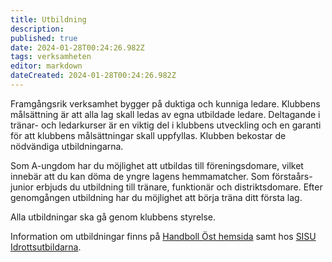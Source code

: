 ```yaml
---
title: Utbildning
description: 
published: true
date: 2024-01-28T00:24:26.982Z
tags: verksamheten
editor: markdown
dateCreated: 2024-01-28T00:24:26.982Z
---
```


Framgångsrik verksamhet bygger på duktiga och kunniga ledare. Klubbens målsättning är att alla lag skall ledas av egna utbildade ledare. Deltagande i tränar- och ledarkurser är en viktig del i klubbens utveckling och en garanti för att klubbens målsättningar skall uppfyllas. Klubben bekostar de nödvändiga utbildningarna.

Som A-ungdom har du möjlighet att utbildas till föreningsdomare, vilket innebär att du kan döma de yngre lagens hemmamatcher. Som förstaårs-junior erbjuds du utbildning till tränare, funktionär och distriktsdomare. Efter genomgången utbildning har du möjlighet att börja träna ditt första lag.

Alla utbildningar ska gå genom klubbens styrelse.

Information om utbildningar finns på [Handboll Öst hemsida](https://www.handbollost.se/) samt hos [SISU Idrottsutbildarna](http://www.sisuidrottsutbildarna.se/).
